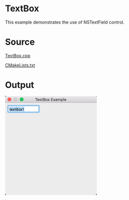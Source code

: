 # TextBox

This example demonstrates the use of NSTextField control.

# Source

[TextBox.cpp](./TextBox.cpp)

[CMakeLists.txt](./CMakeLists.txt)

# Output

![GitHub Logo](../../docs/Pictures/TextBox.png)
